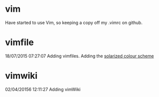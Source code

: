 # vim

Have started to use Vim, so keeping a copy off my .vimrc on github.

# vimfile
18/07/2015 07:27:07
Adding vimfiles.
Adding the [solarized colour scheme](http://ethanschoonover.com/solarized)

# vimwiki
02/04/20156 12:11:27  Adding vimWiki
